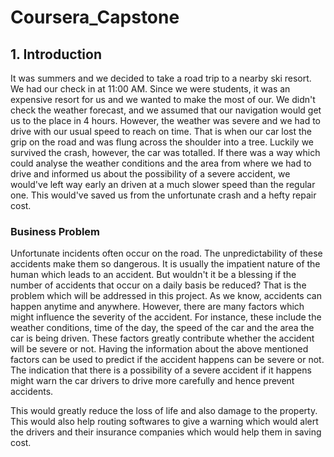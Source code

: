 # Coursera_Capstone

## 1. Introduction

  It was summers and we decided to take a road trip to a nearby ski resort. We had our check in at 11:00 AM. Since we were students, it was an expensive resort for us and we wanted to make the most of our. We didn't check the weather forecast, and we assumed that our navigation would get us to the place in 4 hours. However, the weather was severe and we had to drive with our usual speed to reach on time. That is when our car lost the grip on the road and was flung across the shoulder into a tree. Luckily we survived the crash, however, the car was totalled. If there was a way which could analyse the weather conditions and the area from where we had to drive and informed us about the possibility of a severe accident, we would've left way early an driven at a much slower speed than the regular one. This would've saved us from the unfortunate crash and a hefty repair cost.

### Business Problem

  Unfortunate incidents often occur on the road. The unpredictability of these accidents make them so dangerous. It is usually the impatient nature of the human which leads to an accident. But wouldn't it be a blessing if the number of accidents that occur on a daily basis be reduced? That is the problem which will be addressed in this project. As we know, accidents can happen anytime and anywhere. However, there are many factors which might influence the severity of the accident. For instance, these include the weather conditions, time of the day, the speed of the car and the area the car is being driven. These factors greatly contribute whether the accident will be severe or not. Having the information about the above mentioned factors can be used to predict if the accident happens can be severe or not. The indication that there is a possibility of a severe accident if it happens might warn the car drivers to drive more carefully and hence prevent accidents.

  This would greatly reduce the loss of life and also damage to the property. This would also help routing softwares to give a warning which would alert the drivers and their insurance companies which would help them in saving cost.
